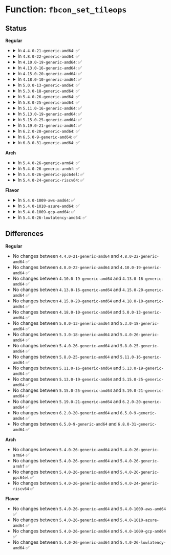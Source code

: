 # Function: <code>fbcon_set_tileops</code>

## Status
<b>Regular</b>
<ul>
<li>
<details>
<summary>In <code>4.4.0-21-generic-amd64</code>: ✅</summary>

```c
void fbcon_set_tileops(struct vc_data * vc, struct fb_info * info)
```

```json
{
  "name": "fbcon_set_tileops",
  "collision_type": "Unique Global",
  "inline_type": "No",
  "funcs": [
    {
      "addr": 18446744071583462448,
      "name": "fbcon_set_tileops",
      "external": true,
      "loc": "drivers/video/console/tileblit.c:131",
      "file": "drivers/video/console/tileblit.c",
      "inline": "seen, unknown",
      "caller_inline": [],
      "caller_func": [
        "drivers/video/console/fbcon.c:set_blitting_type"
      ]
    }
  ],
  "symbols": [
    {
      "addr": 18446744071583462448,
      "name": "fbcon_set_tileops",
      "section": ".text",
      "bind": "STB_GLOBAL",
      "size": 190
    }
  ]
}
```
</details>
</li>
<li>
<details>
<summary>In <code>4.8.0-22-generic-amd64</code>: ✅</summary>

```c
void fbcon_set_tileops(struct vc_data * vc, struct fb_info * info)
```

```json
{
  "name": "fbcon_set_tileops",
  "collision_type": "Unique Global",
  "inline_type": "No",
  "funcs": [
    {
      "addr": 18446744071583782720,
      "name": "fbcon_set_tileops",
      "external": true,
      "loc": "drivers/video/console/tileblit.c:131",
      "file": "drivers/video/console/tileblit.c",
      "inline": "seen, unknown",
      "caller_inline": [],
      "caller_func": [
        "drivers/video/console/fbcon.c:set_blitting_type"
      ]
    }
  ],
  "symbols": [
    {
      "addr": 18446744071583782720,
      "name": "fbcon_set_tileops",
      "section": ".text",
      "bind": "STB_GLOBAL",
      "size": 190
    }
  ]
}
```
</details>
</li>
<li>
<details>
<summary>In <code>4.10.0-19-generic-amd64</code>: ✅</summary>

```c
void fbcon_set_tileops(struct vc_data * vc, struct fb_info * info)
```

```json
{
  "name": "fbcon_set_tileops",
  "collision_type": "Unique Global",
  "inline_type": "No",
  "funcs": [
    {
      "addr": 18446744071583922032,
      "name": "fbcon_set_tileops",
      "external": true,
      "loc": "drivers/video/console/tileblit.c:131",
      "file": "drivers/video/console/tileblit.c",
      "inline": "seen, unknown",
      "caller_inline": [],
      "caller_func": [
        "drivers/video/console/fbcon.c:set_blitting_type"
      ]
    }
  ],
  "symbols": [
    {
      "addr": 18446744071583922032,
      "name": "fbcon_set_tileops",
      "section": ".text",
      "bind": "STB_GLOBAL",
      "size": 190
    }
  ]
}
```
</details>
</li>
<li>
<details>
<summary>In <code>4.13.0-16-generic-amd64</code>: ✅</summary>

```c
void fbcon_set_tileops(struct vc_data * vc, struct fb_info * info)
```

```json
{
  "name": "fbcon_set_tileops",
  "collision_type": "Unique Global",
  "inline_type": "No",
  "funcs": [
    {
      "addr": 18446744071583970320,
      "name": "fbcon_set_tileops",
      "external": true,
      "loc": "drivers/video/console/tileblit.c:131",
      "file": "drivers/video/console/tileblit.c",
      "inline": "seen, unknown",
      "caller_inline": [],
      "caller_func": [
        "drivers/video/console/fbcon.c:set_blitting_type"
      ]
    }
  ],
  "symbols": [
    {
      "addr": 18446744071583970320,
      "name": "fbcon_set_tileops",
      "section": ".text",
      "bind": "STB_GLOBAL",
      "size": 190
    }
  ]
}
```
</details>
</li>
<li>
<details>
<summary>In <code>4.15.0-20-generic-amd64</code>: ✅</summary>

```c
void fbcon_set_tileops(struct vc_data * vc, struct fb_info * info)
```

```json
{
  "name": "fbcon_set_tileops",
  "collision_type": "Unique Global",
  "inline_type": "No",
  "funcs": [
    {
      "addr": 18446744071584269632,
      "name": "fbcon_set_tileops",
      "external": true,
      "loc": "drivers/video/fbdev/core/tileblit.c:131",
      "file": "drivers/video/fbdev/core/tileblit.c",
      "inline": "seen, unknown",
      "caller_inline": [],
      "caller_func": [
        "drivers/video/fbdev/core/fbcon.c:set_blitting_type"
      ]
    }
  ],
  "symbols": [
    {
      "addr": 18446744071584269632,
      "name": "fbcon_set_tileops",
      "section": ".text",
      "bind": "STB_GLOBAL",
      "size": 196
    }
  ]
}
```
</details>
</li>
<li>
<details>
<summary>In <code>4.18.0-10-generic-amd64</code>: ✅</summary>

```c
void fbcon_set_tileops(struct vc_data * vc, struct fb_info * info)
```

```json
{
  "name": "fbcon_set_tileops",
  "collision_type": "Unique Global",
  "inline_type": "No",
  "funcs": [
    {
      "addr": 18446744071584489840,
      "name": "fbcon_set_tileops",
      "external": true,
      "loc": "drivers/video/fbdev/core/tileblit.c:131",
      "file": "drivers/video/fbdev/core/tileblit.c",
      "inline": "seen, unknown",
      "caller_inline": [],
      "caller_func": [
        "drivers/video/fbdev/core/fbcon.c:set_blitting_type"
      ]
    }
  ],
  "symbols": [
    {
      "addr": 18446744071584489840,
      "name": "fbcon_set_tileops",
      "section": ".text",
      "bind": "STB_GLOBAL",
      "size": 189
    }
  ]
}
```
</details>
</li>
<li>
<details>
<summary>In <code>5.0.0-13-generic-amd64</code>: ✅</summary>

```c
void fbcon_set_tileops(struct vc_data * vc, struct fb_info * info)
```

```json
{
  "name": "fbcon_set_tileops",
  "collision_type": "Unique Global",
  "inline_type": "No",
  "funcs": [
    {
      "addr": 18446744071584586656,
      "name": "fbcon_set_tileops",
      "external": true,
      "loc": "drivers/video/fbdev/core/tileblit.c:131",
      "file": "drivers/video/fbdev/core/tileblit.c",
      "inline": "seen, unknown",
      "caller_inline": [],
      "caller_func": [
        "drivers/video/fbdev/core/fbcon.c:set_blitting_type"
      ]
    }
  ],
  "symbols": [
    {
      "addr": 18446744071584586656,
      "name": "fbcon_set_tileops",
      "section": ".text",
      "bind": "STB_GLOBAL",
      "size": 189
    }
  ]
}
```
</details>
</li>
<li>
<details>
<summary>In <code>5.3.0-18-generic-amd64</code>: ✅</summary>

```c
void fbcon_set_tileops(struct vc_data * vc, struct fb_info * info)
```

```json
{
  "name": "fbcon_set_tileops",
  "collision_type": "Unique Global",
  "inline_type": "No",
  "funcs": [
    {
      "addr": 18446744071584784656,
      "name": "fbcon_set_tileops",
      "external": true,
      "loc": "drivers/video/fbdev/core/tileblit.c:131",
      "file": "drivers/video/fbdev/core/tileblit.c",
      "inline": "seen, unknown",
      "caller_inline": [],
      "caller_func": [
        "drivers/video/fbdev/core/fbcon.c:set_blitting_type"
      ]
    }
  ],
  "symbols": [
    {
      "addr": 18446744071584784656,
      "name": "fbcon_set_tileops",
      "section": ".text",
      "bind": "STB_GLOBAL",
      "size": 189
    }
  ]
}
```
</details>
</li>
<li>
<details>
<summary>In <code>5.4.0-26-generic-amd64</code>: ✅</summary>

```c
void fbcon_set_tileops(struct vc_data * vc, struct fb_info * info)
```

```json
{
  "name": "fbcon_set_tileops",
  "collision_type": "Unique Global",
  "inline_type": "No",
  "funcs": [
    {
      "addr": 18446744071584919696,
      "name": "fbcon_set_tileops",
      "external": true,
      "loc": "drivers/video/fbdev/core/tileblit.c:131",
      "file": "drivers/video/fbdev/core/tileblit.c",
      "inline": "seen, unknown",
      "caller_inline": [],
      "caller_func": [
        "drivers/video/fbdev/core/fbcon.c:set_blitting_type"
      ]
    }
  ],
  "symbols": [
    {
      "addr": 18446744071584919696,
      "name": "fbcon_set_tileops",
      "section": ".text",
      "bind": "STB_GLOBAL",
      "size": 189
    }
  ]
}
```
</details>
</li>
<li>
<details>
<summary>In <code>5.8.0-25-generic-amd64</code>: ✅</summary>

```c
void fbcon_set_tileops(struct vc_data * vc, struct fb_info * info)
```

```json
{
  "name": "fbcon_set_tileops",
  "collision_type": "Unique Global",
  "inline_type": "No",
  "funcs": [
    {
      "addr": 18446744071585614208,
      "name": "fbcon_set_tileops",
      "external": true,
      "loc": "drivers/video/fbdev/core/tileblit.c:131",
      "file": "drivers/video/fbdev/core/tileblit.c",
      "inline": "seen, unknown",
      "caller_inline": [],
      "caller_func": [
        "drivers/video/fbdev/core/fbcon.c:set_blitting_type"
      ]
    }
  ],
  "symbols": [
    {
      "addr": 18446744071585614208,
      "name": "fbcon_set_tileops",
      "section": ".text",
      "bind": "STB_GLOBAL",
      "size": 187
    }
  ]
}
```
</details>
</li>
<li>
<details>
<summary>In <code>5.11.0-16-generic-amd64</code>: ✅</summary>

```c
void fbcon_set_tileops(struct vc_data * vc, struct fb_info * info)
```

```json
{
  "name": "fbcon_set_tileops",
  "collision_type": "Unique Global",
  "inline_type": "No",
  "funcs": [
    {
      "addr": 18446744071585746256,
      "name": "fbcon_set_tileops",
      "external": true,
      "loc": "drivers/video/fbdev/core/tileblit.c:131",
      "file": "drivers/video/fbdev/core/tileblit.c",
      "inline": "seen, unknown",
      "caller_inline": [],
      "caller_func": [
        "drivers/video/fbdev/core/fbcon.c:set_blitting_type"
      ]
    }
  ],
  "symbols": [
    {
      "addr": 18446744071585746256,
      "name": "fbcon_set_tileops",
      "section": ".text",
      "bind": "STB_GLOBAL",
      "size": 173
    }
  ]
}
```
</details>
</li>
<li>
<details>
<summary>In <code>5.13.0-19-generic-amd64</code>: ✅</summary>

```c
void fbcon_set_tileops(struct vc_data * vc, struct fb_info * info)
```

```json
{
  "name": "fbcon_set_tileops",
  "collision_type": "Unique Global",
  "inline_type": "No",
  "funcs": [
    {
      "addr": 18446744071585626880,
      "name": "fbcon_set_tileops",
      "external": true,
      "loc": "drivers/video/fbdev/core/tileblit.c:131",
      "file": "drivers/video/fbdev/core/tileblit.c",
      "inline": "seen, unknown",
      "caller_inline": [],
      "caller_func": [
        "drivers/video/fbdev/core/fbcon.c:set_blitting_type"
      ]
    }
  ],
  "symbols": [
    {
      "addr": 18446744071585626880,
      "name": "fbcon_set_tileops",
      "section": ".text",
      "bind": "STB_GLOBAL",
      "size": 173
    }
  ]
}
```
</details>
</li>
<li>
<details>
<summary>In <code>5.15.0-25-generic-amd64</code>: ✅</summary>

```c
void fbcon_set_tileops(struct vc_data * vc, struct fb_info * info)
```

```json
{
  "name": "fbcon_set_tileops",
  "collision_type": "Unique Global",
  "inline_type": "No",
  "funcs": [
    {
      "addr": 18446744071586105872,
      "name": "fbcon_set_tileops",
      "external": true,
      "loc": "drivers/video/fbdev/core/tileblit.c:131",
      "file": "drivers/video/fbdev/core/tileblit.c",
      "inline": "seen, unknown",
      "caller_inline": [],
      "caller_func": [
        "drivers/video/fbdev/core/fbcon.c:set_blitting_type"
      ]
    }
  ],
  "symbols": [
    {
      "addr": 18446744071586105872,
      "name": "fbcon_set_tileops",
      "section": ".text",
      "bind": "STB_GLOBAL",
      "size": 173
    }
  ]
}
```
</details>
</li>
<li>
<details>
<summary>In <code>5.19.0-21-generic-amd64</code>: ✅</summary>

```c
void fbcon_set_tileops(struct vc_data * vc, struct fb_info * info)
```

```json
{
  "name": "fbcon_set_tileops",
  "collision_type": "Unique Global",
  "inline_type": "No",
  "funcs": [
    {
      "addr": 18446744071587331984,
      "name": "fbcon_set_tileops",
      "external": true,
      "loc": "drivers/video/fbdev/core/tileblit.c:131",
      "file": "drivers/video/fbdev/core/tileblit.c",
      "inline": "seen, unknown",
      "caller_inline": [],
      "caller_func": [
        "drivers/video/fbdev/core/fbcon.c:set_blitting_type"
      ]
    }
  ],
  "symbols": [
    {
      "addr": 18446744071587331984,
      "name": "fbcon_set_tileops",
      "section": ".text",
      "bind": "STB_GLOBAL",
      "size": 213
    }
  ]
}
```
</details>
</li>
<li>
<details>
<summary>In <code>6.2.0-20-generic-amd64</code>: ✅</summary>

```c
void fbcon_set_tileops(struct vc_data * vc, struct fb_info * info)
```

```json
{
  "name": "fbcon_set_tileops",
  "collision_type": "Unique Global",
  "inline_type": "No",
  "funcs": [
    {
      "addr": 18446744071588574016,
      "name": "fbcon_set_tileops",
      "external": true,
      "loc": "drivers/video/fbdev/core/tileblit.c:131",
      "file": "drivers/video/fbdev/core/tileblit.c",
      "inline": "seen, unknown",
      "caller_inline": [],
      "caller_func": [
        "drivers/video/fbdev/core/fbcon.c:set_blitting_type"
      ]
    }
  ],
  "symbols": [
    {
      "addr": 18446744071588574016,
      "name": "fbcon_set_tileops",
      "section": ".text",
      "bind": "STB_GLOBAL",
      "size": 213
    }
  ]
}
```
</details>
</li>
<li>
<details>
<summary>In <code>6.5.0-9-generic-amd64</code>: ✅</summary>

```c
void fbcon_set_tileops(struct vc_data * vc, struct fb_info * info)
```

```json
{
  "name": "fbcon_set_tileops",
  "collision_type": "Unique Global",
  "inline_type": "No",
  "funcs": [
    {
      "addr": 18446744071588854192,
      "name": "fbcon_set_tileops",
      "external": true,
      "loc": "drivers/video/fbdev/core/tileblit.c:131",
      "file": "drivers/video/fbdev/core/tileblit.c",
      "inline": "seen, unknown",
      "caller_inline": [],
      "caller_func": [
        "drivers/video/fbdev/core/fbcon.c:set_blitting_type"
      ]
    }
  ],
  "symbols": [
    {
      "addr": 18446744071588854192,
      "name": "fbcon_set_tileops",
      "section": ".text",
      "bind": "STB_GLOBAL",
      "size": 213
    }
  ]
}
```
</details>
</li>
<li>
<details>
<summary>In <code>6.8.0-31-generic-amd64</code>: ✅</summary>

```c
void fbcon_set_tileops(struct vc_data * vc, struct fb_info * info)
```

```json
{
  "name": "fbcon_set_tileops",
  "collision_type": "Unique Global",
  "inline_type": "No",
  "funcs": [
    {
      "addr": 18446744071589157072,
      "name": "fbcon_set_tileops",
      "external": true,
      "loc": "drivers/video/fbdev/core/tileblit.c:131",
      "file": "drivers/video/fbdev/core/tileblit.c",
      "inline": "seen, unknown",
      "caller_inline": [],
      "caller_func": [
        "drivers/video/fbdev/core/fbcon.c:set_blitting_type"
      ]
    }
  ],
  "symbols": [
    {
      "addr": 18446744071589157072,
      "name": "fbcon_set_tileops",
      "section": ".text",
      "bind": "STB_GLOBAL",
      "size": 213
    }
  ]
}
```
</details>
</li>
</ul>
<b>Arch</b>
<ul>
<li>
<details>
<summary>In <code>5.4.0-26-generic-arm64</code>: ✅</summary>

```c
void fbcon_set_tileops(struct vc_data * vc, struct fb_info * info)
```

```json
{
  "name": "fbcon_set_tileops",
  "collision_type": "Unique Global",
  "inline_type": "No",
  "funcs": [
    {
      "addr": 18446603336497316936,
      "name": "fbcon_set_tileops",
      "external": true,
      "loc": "drivers/video/fbdev/core/tileblit.c:131",
      "file": "drivers/video/fbdev/core/tileblit.c",
      "inline": "seen, unknown",
      "caller_inline": [],
      "caller_func": [
        "drivers/video/fbdev/core/fbcon.c:set_blitting_type"
      ]
    }
  ],
  "symbols": [
    {
      "addr": 18446603336497316936,
      "name": "fbcon_set_tileops",
      "section": ".text",
      "bind": "STB_GLOBAL",
      "size": 232
    }
  ]
}
```
</details>
</li>
<li>
<details>
<summary>In <code>5.4.0-26-generic-armhf</code>: ✅</summary>

```c
void fbcon_set_tileops(struct vc_data * vc, struct fb_info * info)
```

```json
{
  "name": "fbcon_set_tileops",
  "collision_type": "Unique Global",
  "inline_type": "No",
  "funcs": [
    {
      "addr": 3230493612,
      "name": "fbcon_set_tileops",
      "external": true,
      "loc": "drivers/video/fbdev/core/tileblit.c:131",
      "file": "drivers/video/fbdev/core/tileblit.c",
      "inline": "seen, unknown",
      "caller_inline": [],
      "caller_func": [
        "drivers/video/fbdev/core/fbcon.c:set_blitting_type"
      ]
    }
  ],
  "symbols": [
    {
      "addr": 3230493612,
      "name": "fbcon_set_tileops",
      "section": ".text",
      "bind": "STB_GLOBAL",
      "size": 248
    }
  ]
}
```
</details>
</li>
<li>
<details>
<summary>In <code>5.4.0-26-generic-ppc64el</code>: ✅</summary>

```c
void fbcon_set_tileops(struct vc_data * vc, struct fb_info * info)
```

```json
{
  "name": "fbcon_set_tileops",
  "collision_type": "Unique Global",
  "inline_type": "No",
  "funcs": [
    {
      "addr": 13835058055291308400,
      "name": "fbcon_set_tileops",
      "external": true,
      "loc": "drivers/video/fbdev/core/tileblit.c:131",
      "file": "drivers/video/fbdev/core/tileblit.c",
      "inline": "seen, unknown",
      "caller_inline": [],
      "caller_func": [
        "drivers/video/fbdev/core/fbcon.c:set_blitting_type"
      ]
    }
  ],
  "symbols": [
    {
      "addr": 13835058055291308400,
      "name": "fbcon_set_tileops",
      "section": ".text",
      "bind": "STB_GLOBAL",
      "size": 268
    }
  ]
}
```
</details>
</li>
<li>
<details>
<summary>In <code>5.4.0-24-generic-riscv64</code>: ✅</summary>

```c
void fbcon_set_tileops(struct vc_data * vc, struct fb_info * info)
```

```json
{
  "name": "fbcon_set_tileops",
  "collision_type": "Unique Global",
  "inline_type": "No",
  "funcs": [
    {
      "addr": 18446743936275845202,
      "name": "fbcon_set_tileops",
      "external": true,
      "loc": "drivers/video/fbdev/core/tileblit.c:131",
      "file": "drivers/video/fbdev/core/tileblit.c",
      "inline": "seen, unknown",
      "caller_inline": [],
      "caller_func": [
        "drivers/video/fbdev/core/fbcon.c:set_blitting_type"
      ]
    }
  ],
  "symbols": [
    {
      "addr": 18446743936275845202,
      "name": "fbcon_set_tileops",
      "section": ".text",
      "bind": "STB_GLOBAL",
      "size": 162
    }
  ]
}
```
</details>
</li>
</ul>
<b>Flavor</b>
<ul>
<li>
<details>
<summary>In <code>5.4.0-1009-aws-amd64</code>: ✅</summary>

```c
void fbcon_set_tileops(struct vc_data * vc, struct fb_info * info)
```

```json
{
  "name": "fbcon_set_tileops",
  "collision_type": "Unique Global",
  "inline_type": "No",
  "funcs": [
    {
      "addr": 18446744071584870560,
      "name": "fbcon_set_tileops",
      "external": true,
      "loc": "drivers/video/fbdev/core/tileblit.c:131",
      "file": "drivers/video/fbdev/core/tileblit.c",
      "inline": "seen, unknown",
      "caller_inline": [],
      "caller_func": [
        "drivers/video/fbdev/core/fbcon.c:set_blitting_type"
      ]
    }
  ],
  "symbols": [
    {
      "addr": 18446744071584870560,
      "name": "fbcon_set_tileops",
      "section": ".text",
      "bind": "STB_GLOBAL",
      "size": 189
    }
  ]
}
```
</details>
</li>
<li>
<details>
<summary>In <code>5.4.0-1010-azure-amd64</code>: ✅</summary>

```c
void fbcon_set_tileops(struct vc_data * vc, struct fb_info * info)
```

```json
{
  "name": "fbcon_set_tileops",
  "collision_type": "Unique Global",
  "inline_type": "No",
  "funcs": [
    {
      "addr": 18446744071584800384,
      "name": "fbcon_set_tileops",
      "external": true,
      "loc": "drivers/video/fbdev/core/tileblit.c:131",
      "file": "drivers/video/fbdev/core/tileblit.c",
      "inline": "seen, unknown",
      "caller_inline": [],
      "caller_func": [
        "drivers/video/fbdev/core/fbcon.c:set_blitting_type"
      ]
    }
  ],
  "symbols": [
    {
      "addr": 18446744071584800384,
      "name": "fbcon_set_tileops",
      "section": ".text",
      "bind": "STB_GLOBAL",
      "size": 189
    }
  ]
}
```
</details>
</li>
<li>
<details>
<summary>In <code>5.4.0-1009-gcp-amd64</code>: ✅</summary>

```c
void fbcon_set_tileops(struct vc_data * vc, struct fb_info * info)
```

```json
{
  "name": "fbcon_set_tileops",
  "collision_type": "Unique Global",
  "inline_type": "No",
  "funcs": [
    {
      "addr": 18446744071584871984,
      "name": "fbcon_set_tileops",
      "external": true,
      "loc": "drivers/video/fbdev/core/tileblit.c:131",
      "file": "drivers/video/fbdev/core/tileblit.c",
      "inline": "seen, unknown",
      "caller_inline": [],
      "caller_func": [
        "drivers/video/fbdev/core/fbcon.c:set_blitting_type"
      ]
    }
  ],
  "symbols": [
    {
      "addr": 18446744071584871984,
      "name": "fbcon_set_tileops",
      "section": ".text",
      "bind": "STB_GLOBAL",
      "size": 189
    }
  ]
}
```
</details>
</li>
<li>
<details>
<summary>In <code>5.4.0-26-lowlatency-amd64</code>: ✅</summary>

```c
void fbcon_set_tileops(struct vc_data * vc, struct fb_info * info)
```

```json
{
  "name": "fbcon_set_tileops",
  "collision_type": "Unique Global",
  "inline_type": "No",
  "funcs": [
    {
      "addr": 18446744071584977360,
      "name": "fbcon_set_tileops",
      "external": true,
      "loc": "drivers/video/fbdev/core/tileblit.c:131",
      "file": "drivers/video/fbdev/core/tileblit.c",
      "inline": "seen, unknown",
      "caller_inline": [],
      "caller_func": [
        "drivers/video/fbdev/core/fbcon.c:set_blitting_type"
      ]
    }
  ],
  "symbols": [
    {
      "addr": 18446744071584977360,
      "name": "fbcon_set_tileops",
      "section": ".text",
      "bind": "STB_GLOBAL",
      "size": 189
    }
  ]
}
```
</details>
</li>
</ul>

## Differences
<b>Regular</b>
<ul>
<li>
No changes between <code>4.4.0-21-generic-amd64</code> and <code>4.8.0-22-generic-amd64</code> ✅
</li>
<li>
No changes between <code>4.8.0-22-generic-amd64</code> and <code>4.10.0-19-generic-amd64</code> ✅
</li>
<li>
No changes between <code>4.10.0-19-generic-amd64</code> and <code>4.13.0-16-generic-amd64</code> ✅
</li>
<li>
No changes between <code>4.13.0-16-generic-amd64</code> and <code>4.15.0-20-generic-amd64</code> ✅
</li>
<li>
No changes between <code>4.15.0-20-generic-amd64</code> and <code>4.18.0-10-generic-amd64</code> ✅
</li>
<li>
No changes between <code>4.18.0-10-generic-amd64</code> and <code>5.0.0-13-generic-amd64</code> ✅
</li>
<li>
No changes between <code>5.0.0-13-generic-amd64</code> and <code>5.3.0-18-generic-amd64</code> ✅
</li>
<li>
No changes between <code>5.3.0-18-generic-amd64</code> and <code>5.4.0-26-generic-amd64</code> ✅
</li>
<li>
No changes between <code>5.4.0-26-generic-amd64</code> and <code>5.8.0-25-generic-amd64</code> ✅
</li>
<li>
No changes between <code>5.8.0-25-generic-amd64</code> and <code>5.11.0-16-generic-amd64</code> ✅
</li>
<li>
No changes between <code>5.11.0-16-generic-amd64</code> and <code>5.13.0-19-generic-amd64</code> ✅
</li>
<li>
No changes between <code>5.13.0-19-generic-amd64</code> and <code>5.15.0-25-generic-amd64</code> ✅
</li>
<li>
No changes between <code>5.15.0-25-generic-amd64</code> and <code>5.19.0-21-generic-amd64</code> ✅
</li>
<li>
No changes between <code>5.19.0-21-generic-amd64</code> and <code>6.2.0-20-generic-amd64</code> ✅
</li>
<li>
No changes between <code>6.2.0-20-generic-amd64</code> and <code>6.5.0-9-generic-amd64</code> ✅
</li>
<li>
No changes between <code>6.5.0-9-generic-amd64</code> and <code>6.8.0-31-generic-amd64</code> ✅
</li>
</ul>
<b>Arch</b>
<ul>
<li>
No changes between <code>5.4.0-26-generic-amd64</code> and <code>5.4.0-26-generic-arm64</code> ✅
</li>
<li>
No changes between <code>5.4.0-26-generic-amd64</code> and <code>5.4.0-26-generic-armhf</code> ✅
</li>
<li>
No changes between <code>5.4.0-26-generic-amd64</code> and <code>5.4.0-26-generic-ppc64el</code> ✅
</li>
<li>
No changes between <code>5.4.0-26-generic-amd64</code> and <code>5.4.0-24-generic-riscv64</code> ✅
</li>
</ul>
<b>Flavor</b>
<ul>
<li>
No changes between <code>5.4.0-26-generic-amd64</code> and <code>5.4.0-1009-aws-amd64</code> ✅
</li>
<li>
No changes between <code>5.4.0-26-generic-amd64</code> and <code>5.4.0-1010-azure-amd64</code> ✅
</li>
<li>
No changes between <code>5.4.0-26-generic-amd64</code> and <code>5.4.0-1009-gcp-amd64</code> ✅
</li>
<li>
No changes between <code>5.4.0-26-generic-amd64</code> and <code>5.4.0-26-lowlatency-amd64</code> ✅
</li>
</ul>
